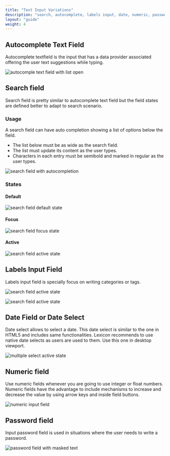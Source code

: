 ```yaml
---
title: "Text Input Variations"
description: "search, autocomplete, labels input, date, numeric, password"
layout: "guide"
weight: 4
---
```


## Autocomplete Text Field

Autocomplete textfield is the input that has a data provider associated offering the user text suggestions while typing.

![autocomple text field with list open](../../../images/AutocompleteTexfield.png)

## Search field

Search field is pretty similar to autocomplete text field but the field states are defined better to adapt to search scenario.

### Usage
A search field can have auto completion showing a list of options below the field.
* The list below must be as wide as the search field.
* The list must update its content as the user types.
* Characters in each entry must be semibold and marked in regular as the user types.

![search field with autocompletion](../../../images/SearchAutocomplete.png)

### States

#### Default

![search field default state](../../../images/InputSearch.png)

#### Focus

![search field focus state](../../../images/InputSearch+Focus.png)

#### Active

![search field active state](../../../images/InputSearch+Active.png)

## Labels Input Field

Labels input field is specially focus on writing categories or tags.

![search field active state](../../../images/LabelInputField.png)

![search field active state](../../../images/LabelInputFieldMultipleLines.png)


## Date Field or Date Select

Date select allows to select a date. This date select is similar to the one in HTML5 and includes same functionalities. Lexicon recommends to use native date selects as users are used to them. Use this one in desktop viewport.

![multiple select active state](../../../images/DatePickerOpen.png)

## Numeric field 

Use numeric fields whenever you are going to use integer or float numbers. Numeric fields have the advantage to include mechanisms to increase and decrease the value by using arrow keys and inside field buttons.

![numeric input field](../../../images/InputNumeric.png)


## Password field

Input password field is used in situations where the user needs to write a password.

![password field with masked text](../../../images/InputPassword.png)

